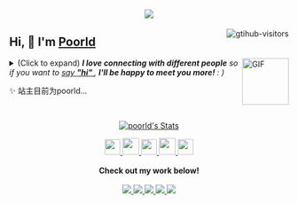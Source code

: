 <h1 align="center"> <a href="https://sunguoqi.com/"> <img
    src="https://readme-typing-svg.herokuapp.com/?lines=alert(%22清除成功!%22);&center=true&size=27">
</a> </h1>
<a href="https://github.com/poorld/computer-vision-in-action">
<img align="right" src="https://komarev.com/ghpvc/?username=poorld&label=Visitors&color=red&style=flat&logo=github"
alt="gtihub-visitors" />
</a>

## Hi, 👋 I'm <a href="https://github.com/poorld">Poorld</a>

<img align="right" alt="GIF" src="https://media.giphy.com/media/LnQjpWaON8nhr21vNW/giphy.gif" width="84" title="Say HI">
<details>
<summary>(Click to expand) <em><b>I love connecting with different people</b> so if you want to <a
        href="https://voup.cn">say <b>"hi" </b></a>, <b>I'll be happy to meet you more!</b> : )</em></summary>

<!--my introduction start-->

- 🔭 empty
- 🌱 empty
- 🤔 Only two things make me moved.
1. empty
2. empty
- ❤️ I like eating 🍉, raising 🐓, playing 🏓, sleeping in 🛌 and 📺 [ACGN]
- 💬 Be free to ask me about anything [here](https://github.com/poorld/poorld/issues).

---
</details>

✨ 站主目前为poorld...


<!--my introduction end -->

<br>

<p align="center">
<a href="https://github.com/poorld" class="rich-diff-level-one">
<img src="https://github-readme-stats.vercel.app/api?username=poorld&title_color=333&text_color=777"
    alt="poorld's Stats">
<!-- &hide=issues
<img src="https://github-readme-stats.vercel.app/api?username=poorld&hide=issues&title_color=333&text_color=777" alt="poorld's Stats" >
-->
</a>
</p>

<p align="center">
<a href="https://voup.cn/wp-content/uploads/2023/06/voup-weixing.jpg" target="_blank" alt="WeChat" title="WeChat">
<img src="https://img.icons8.com/ios-filled/50/000000/weixing.png" width="28px" />
</a>
<a href="https://space.bilibili.com/275728029" target="_blank" alt="Bilibili" title="Bilibili">
<img src="https://user-images.githubusercontent.com/29084184/166415345-91925d37-c66f-448f-8d75-c8355fe0b692.png"
    width="30px" />
</a>
<a href="https://voup.cn" target="_blank" alt="Instagram" title="Instagram">
<img src="https://voup.cn/wp-content/uploads/2023/06/icons8-log-cabin-32.png" width="28px" />
</a>
<a href="https://blog.csdn.net/HHHHHHHHII" target="_blank" alt="CSDN" title="CSDN">
<img src="https://img.icons8.com/material/48/000000/csdn.png" width="30px" />
</a>
<a href="https://www.zhihu.com/people/mei-yi-tian-wei-ming-tian-33-52" target="_blank" alt="Zhihu" title="Zhihu">
<img src="https://img.icons8.com/material-two-tone/50/000000/zhihu.png" width="28px" />
</a>
<br><br>
<strong>Check out my work below!</strong>
<br><br>
<a href="https://github.com/poorld">
<img src="https://badges.strrl.dev/visits/poorld/poorld?style=flat-square&color=black&logo=github">
</a>
<a href="https://github.com/poorld">
<img src="https://badges.strrl.dev/years/poorld?style=flat-square&color=black&logo=github">
</a>
<a href="https://github.com/poorld?tab=repositories">
<img src="https://badges.strrl.dev/repos/poorld?style=flat-square&color=black&logo=github">
</a>
<a href="https://gist.github.com/poorld">
<img src="https://badges.strrl.dev/gists/poorld?style=flat-square&color=black&logo=github">
</a>
<a href="https://github.com/poorld">
<img src="https://badges.strrl.dev/commits/monthly/poorld?style=flat-square&color=black&logo=github">
</a>
</p>
